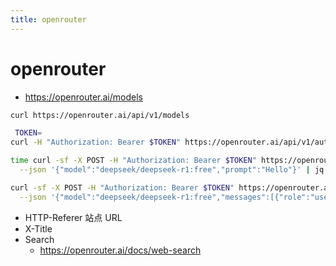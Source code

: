 ```yaml
---
title: openrouter
---
```


# openrouter

- https://openrouter.ai/models

```bash
curl https://openrouter.ai/api/v1/models

 TOKEN=
curl -H "Authorization: Bearer $TOKEN" https://openrouter.ai/api/v1/auth/key

time curl -sf -X POST -H "Authorization: Bearer $TOKEN" https://openrouter.ai/api/v1/chat/completions \
  --json '{"model":"deepseek/deepseek-r1:free","prompt":"Hello"}' | jq

curl -sf -X POST -H "Authorization: Bearer $TOKEN" https://openrouter.ai/api/v1/chat/completions \
  --json '{"model":"deepseek/deepseek-r1:free","messages":[{"role":"user","content":"What is the meaning of life?"}]}' | jq
```

- HTTP-Referer 站点 URL
- X-Title
- Search
  - https://openrouter.ai/docs/web-search
